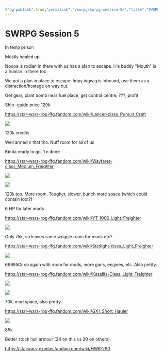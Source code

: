```yaml
---
{"dg-publish":true,"permalink":"/swrpg/swrpg-session-5/","title":"SWRPG Session 5"}
---
```



# SWRPG Session 5

In temp prison

Mostly healed up

Noopa is rodian in there with us has a plan to escape. His buddy "Mouth" is a human in there too

We got a plan in place to escape. Impy bigwig is inbound, use them as a distraction/hostage on way out. 

Get gear, plant bomb near fuel place, get control centre, ???, profit

Ship -guide price 120k

https://star-wars-rpg-ffg.fandom.com/wiki/Lancer-class_Pursuit_Craft

![](https://i.pinimg.com/originals/01/4d/bb/014dbb475f96b15c2e947c7ae213ee41.jpg)

120k credits

Well armed n that tho. Nuff room for all of us

Kinda ready to go, 1 n done

https://star-wars-rpg-ffg.fandom.com/wiki/Wayfarer-class_Medium_Freighter

![](http://adampdevil.pbworks.com/f/1234476887/wayfarer_1.jpg)

![](https://vignette.wikia.nocookie.net/swse/images/e/e0/Wayfarer-Class_Medium_Transport_2.jpg/revision/latest?cb=20180601012314)

120k too. More room. Tougher, slower, bunch more space (which could contain loot?)

6 HP for later mods

https://star-wars-rpg-ffg.fandom.com/wiki/YT-1000_Light_Freighter

![](https://swrpggm.com/wp-content/uploads/2021/05/YT1000_FE.png)

Only 75k, so leaves some wriggle room for mods etc?

https://star-wars-rpg-ffg.fandom.com/wiki/Starlight-class_Light_Freighter

![](https://i.pinimg.com/originals/96/14/d5/9614d59af0b7596385f1d7d26bdcd0a3.jpg)

69995Cr so again with room for mods, more guns, engines, etc. Also pretty. 

https://star-wars-rpg-ffg.fandom.com/wiki/Kazellis-Class_Light_Freighter

![](https://vignette.wikia.nocookie.net/swse/images/3/3e/Kazellis-Class_Light_Freighter.jpg/revision/latest?cb=20200223205952)

![](https://images-wixmp-ed30a86b8c4ca887773594c2.wixmp.com/f/94d2e4c5-d3aa-40bc-85f0-53b4202a91bc/dfeap0k-1f1feb4c-ab8e-4867-8e5a-4cee0d0803a7.png/v1/fill/w_1125,h_711,q_70,strp/kazellis_class_light_freighter_by_kairoland_dfeap0k-pre.jpg?token=eyJ0eXAiOiJKV1QiLCJhbGciOiJIUzI1NiJ9.eyJzdWIiOiJ1cm46YXBwOjdlMGQxODg5ODIyNjQzNzNhNWYwZDQxNWVhMGQyNmUwIiwiaXNzIjoidXJuOmFwcDo3ZTBkMTg4OTgyMjY0MzczYTVmMGQ0MTVlYTBkMjZlMCIsIm9iaiI6W1t7ImhlaWdodCI6Ijw9ODA5IiwicGF0aCI6IlwvZlwvOTRkMmU0YzUtZDNhYS00MGJjLTg1ZjAtNTNiNDIwMmE5MWJjXC9kZmVhcDBrLTFmMWZlYjRjLWFiOGUtNDg2Ny04ZTVhLTRjZWUwZDA4MDNhNy5wbmciLCJ3aWR0aCI6Ijw9MTI4MCJ9XV0sImF1ZCI6WyJ1cm46c2VydmljZTppbWFnZS5vcGVyYXRpb25zIl19.wyXlKo7od9O_FANF3XnMDKRWmM24UBmE9hRkPG6u1Ak)

70k, mod space, also pretty

https://star-wars-rpg-ffg.fandom.com/wiki/GX1_Short_Hauler

![](https://i.pinimg.com/originals/d4/99/0b/d4990bcd49829d67081863182b13af18.png)

85k 

Better stock hull armour (24 on this vs 20 on others)

https://starwars-exodus.fandom.com/wiki/HWK-290
